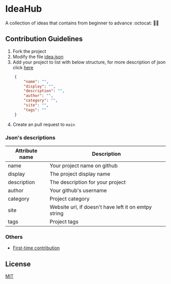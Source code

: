 # IdeaHub
A collection of ideas that contains from beginner to advance :octocat: 🎯🚀

## Contribution Guidelines
1. Fork the project
2. Modify the file [idea.json](./data/ideas.json)
3. Add your project to list with below structure, for more description of json click [here](#json-s-descriptions)
```json
    {
        "name": "",
        "display": "",
        "description": "",
        "author": "",
        "category": "",
        "site": "",
        "tags": ""
    }
```
4. Create an pull request to `main`

### Json's descriptions
|Attribute name | Description                                           |
|---------------|-------------------------------------------------------|
|name           | Your project name on github                           |
|display        | The project display name                              |
|description    | The description for your project                      |
|author         | Your github's username                                |
|category       | Project category                                      |
|site           | Website url, if doesn't have left it on emtpy string  |
|tags           | Project tags                                          |

### Others
- [First-time contribution](./CONTRIBUTING.md)
## License
[MIT](./LICENSE)